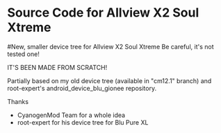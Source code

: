 # Source Code for Allview X2 Soul Xtreme
#New, smaller device tree for Allview X2 Soul Xtreme
Be careful, it's not tested one!

IT'S BEEN MADE FROM SCRATCH!

Partially based on my old device tree (available in "cm12.1" branch) and root-expert's android_device_blu_gionee repository.

Thanks
* CyanogenMod Team for a whole idea
* root-expert for his device tree for Blu Pure XL
